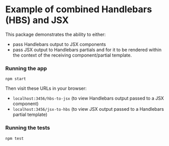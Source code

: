 # Example of combined Handlebars (HBS) and JSX

This package demonstrates the ability to either:
- pass Handlebars output to JSX components
- pass JSX output to Handlebars partials
and for it to be rendered within the context of the receiving component/partial template.


### Running the app

```
npm start
```

Then visit these URLs in your browser:

- `localhost:3456/hbs-to-jsx` (to view Handlebars output passed to a JSX component)
- `localhost:3456/jsx-to-hbs` (to view JSX output passed to a Handlebars partial template)


### Running the tests

```
npm test
```
